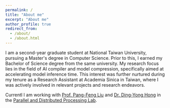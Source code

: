 ```yaml
---
permalink: /
title: "About me"
excerpt: "About me"
author_profile: true
redirect_from: 
  - /about/
  - /about.html
---
```


I am a second-year graduate student at National Taiwan University, pursuing a Master's degree in Computer Science. Prior to this, I earned my Bachelor of Science degree from the same university. My research focus lies in the field of AI compiler and model compression, specifically aimed at accelerating model inference time. This interest was further nurtured during my tenure as a Research Assistant at Academia Sinica in Taiwan, where I was actively involved in relevant projects and research endeavors.

Currentl I am working with [Prof. Pang-Feng Liu](https://sites.google.com/view/pangfengliu/home) and [Dr. Ding-Yong Hong](https://homepage.iis.sinica.edu.tw/pages/dyhong/vita_zh.html) in the [Parallel and Distributed Processing Lab](https://sites.google.com/view/ntucsiepdpl/home).
